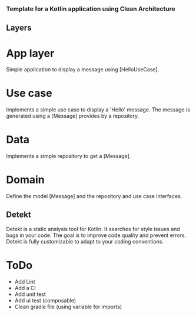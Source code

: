 ### Template for a Kotlin application using Clean Architecture

## Layers

# App layer
Simple application to display a message using [HelloUseCase].

# Use case
Implements a simple use case to display a 'Hello' message.
The message is generated using a [Message] provides by a repository.

# Data
Implements a simple repository to get a [Message].

# Domain
Define the model [Message] and the repository and use case interfaces.

## Detekt
Detekt is a static analysis tool for Kotlin. 
It searches for style issues and bugs in your code. 
The goal is to improve code quality and prevent errors. 
Detekt is fully customizable to adapt to your coding conventions.

# ToDo
- Add Lint
- Add a CI
- Add unit test
- Add ui test (composable)
- Clean gradle file (using variable for imports)
